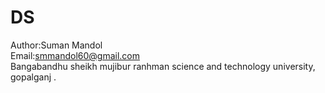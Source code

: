 # DS
Author:Suman Mandol
<br>
Email:smmandol60@gmail.com
<br>
Bangabandhu sheikh mujibur ranhman science and technology university, gopalganj . 